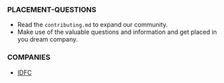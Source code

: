 ### PLACEMENT-QUESTIONS

- Read the `contributing.md` to expand our community.
- Make use of the valuable questions and information and get placed in you dream company.
### COMPANIES

- [IDFC](./IDFC)
